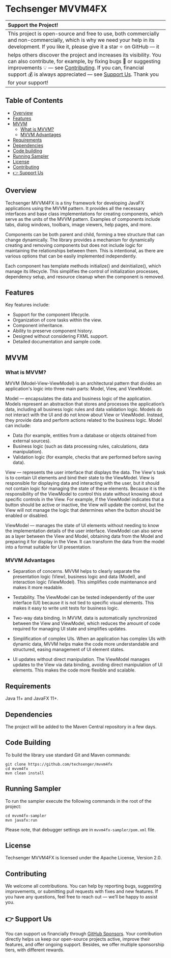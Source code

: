 # Techsenger MVVM4FX

| Support the Project! |
|:-------------|
| This project is open-source and free to use, both commercially and non-commercially, which is why we need your help in its development. If you like it, please give it a star ⭐ on GitHub — it helps others discover the project and increases its visibility. You can also contribute, for example, by fixing bugs 🐛 or suggesting improvements 💡 — see [Contributing](#contributing). If you can, financial support 💰 is always appreciated — see [Support Us](#support-us). Thank you for your support! |

## Table of Contents
* [Overview](#overview)
* [Features](#features)
* [MVVM](#mvvm)
    * [What is MVVM?](#what-is-mvvm)
    * [MVVM Advantages](#mvvm-advantages)
* [Requirements](#requirements)
* [Dependencies](#dependencies)
* [Code building](#code-building)
* [Running Sampler](#sampler)
* [License](#license)
* [Contributing](#contributing)
* [👉 Support Us](#support-us)

## Overview <a name="overview"></a>

Techsenger MVVM4FX is a tiny framework for developing JavaFX applications using the MVVM pattern. It provides all
the necessary interfaces and base class implementations for creating components, which serve as the units of the MVVM
pattern. Examples of components include tabs, dialog windows, toolbars, image viewers, help pages, and more.

Components can be both parent and child, forming a tree structure that can change dynamically. The library
provides a mechanism for dynamically creating and removing components but does not include logic for maintaining the
relationships between them. This is intentional, as there are various options that can be easily implemented
independently.

Each component has template methods initialize() and deinitialize(), which manage its lifecycle. This simplifies the
control of initialization processes, dependency setup, and resource cleanup when the component is removed.

## Features <a name="features"></a>

Key features include:

* Support for the component lifecycle.
* Organization of core tasks within the view.
* Component inheritance.
* Ability to preserve component history.
* Designed without considering FXML support.
* Detailed documentation and sample code.

## MVVM <a name="mvvm"></a>

### What is MVVM? <a name="what-is-mvvm"></a>

MVVM (Model-View-ViewModel) is an architectural pattern that divides an application's logic into three main parts:
Model, View, and ViewModel.

Model — encapsulates the data and business logic of the application. Models represent an abstraction that stores and
processes the application’s data, including all business logic rules and data validation logic. Models do not interact
with the UI and do not know about View or ViewModel. Instead, they provide data and perform actions related to the
business logic. Model can include:

* Data (for example, entities from a database or objects obtained from external sources).
* Business logic (such as data processing rules, calculations, data manipulation).
* Validation logic (for example, checks that are performed before saving data).

View — represents the user interface that displays the data. The View's task is to contain UI elements and bind their
state to the ViewModel. View is responsible for displaying data and interacting with the user, but it should not
contain logic for managing the state of these elements. Because it is the responsibility of the ViewModel to control
this state without knowing about specific controls in the View. For example, if the ViewModel indicates that a button
should be active or inactive, the View will update the control, but the View will not manage the logic that determines
when the button should be enabled or disabled.

ViewModel — manages the state of UI elements without needing to know the implementation details of the user interface.
ViewModel can also serve as a layer between the View and Model, obtaining data from the Model and preparing it for
display in the View. It can transform the data from the model into a format suitable for UI presentation.

### MVVM Advantages <a name="mvvm-advantages"></a>

* Separation of concerns. MVVM helps to clearly separate the presentation logic (View), business logic and data (Model),
and interaction logic (ViewModel). This simplifies code maintenance and makes it more readable.

* Testability. The ViewModel can be tested independently of the user interface (UI) because it is not tied to specific
visual elements. This makes it easy to write unit tests for business logic.

* Two-way data binding. In MVVM, data is automatically synchronized between the View and ViewModel, which reduces the
amount of code required for managing UI state and simplifies updates.

* Simplification of complex UIs. When an application has complex UIs with dynamic data, MVVM helps make the code more
understandable and structured, easing management of UI element states.

* UI updates without direct manipulation. The ViewModel manages updates to the View via data binding, avoiding direct
manipulation of UI elements. This makes the code more flexible and scalable.

## Requirements <a name="requirements"></a>

Java 11+ and JavaFX 11+.

## Dependencies <a name="dependencies"></a>

The project will be added to the Maven Central repository in a few days.

## Code Building <a name="code-building"></a>

To build the library use standard Git and Maven commands:

    git clone https://github.com/techsenger/mvvm4fx
    cd mvvm4fx
    mvn clean install

## Running Sampler <a name="sampler"></a>

To run the sampler execute the following commands in the root of the project:

    cd mvvm4fx-sampler
    mvn javafx:run

Please note, that debugger settings are in `mvvm4fx-sampler/pom.xml` file.

## License <a name="license"></a>

Techsenger MVVM4FX is licensed under the Apache License, Version 2.0.

## Contributing <a name="contributing"></a>

We welcome all contributions. You can help by reporting bugs, suggesting improvements, or submitting pull requests
with fixes and new features. If you have any questions, feel free to reach out — we’ll be happy to assist you.

## 👉 Support Us <a name="support-us"></a>

You can support us financially through [GitHub Sponsors](https://github.com/sponsors/techsenger). Your
contribution directly helps us keep our open-source projects active, improve their features, and offer ongoing support.
Besides, we offer multiple sponsorship tiers, with different rewards.
